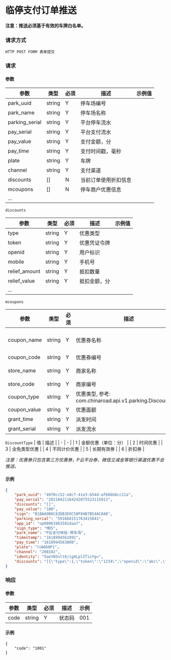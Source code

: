 # 临停支付订单推送

**注意：推送必须基于有效的车牌白名单。**

### 请求方式

`HTTP POST FORM 表单提交`

### 请求

#### 参数

| 参数           | 类型   | 必须 | 描述             | 示例值 |
| -------------- | ------ | ---- | ---------------- | ------ |
| park_uuid      | string | Y    | 停车场编号       |        |
| park_name      | string | Y    | 停车场名称       |        |
| parking_serial | string | Y    | 平台停车流水     |        |
| pay_serial     | string | Y    | 平台支付流水     |        |
| pay_value      | string | Y    | 支付金额，分     |        |
| pay_time       | string | Y    | 支付时间戳，毫秒 |        |
| plate          | string | Y    | 车牌             |        |
| channel        | string | Y    | 支付渠道         |        |
| discounts      | []     | N | 当前订单使用折扣信息         |        |
| mcoupons | [] | N | 停车商户优惠信息 | |
| ...            |        |      |                  |        |

`discounts`

| 参数          | 类型   | 必须 | 描述         | 示例值 |
| ------------- | ------ | ---- | ------------ | ------ |
| type          | string | Y    | 优惠类型     |        |
| token         | string | Y    | 优惠凭证令牌 |        |
| openid        | string | Y    | 用户标识     |        |
| mobile        | string | Y    | 手机号       |        |
| relief_amount | string | Y    | 抵扣数量     |        |
| relief_value  | string | Y    | 抵扣金额，分 |        |
| ...           |        |      |              |        |

`mcoupons`

| 参数 | 类型 | 必须 | 描述 | 示例值 |
| - | - | - | - | - |
| coupon_name | string | Y | 优惠券名称 | 10元停车券 |
| coupon_code | string | Y | 优惠券编号 | 0x01 |
| store_name | string | Y | 商家名称 | 肯德基 |
| store_code | string | Y | 商家编号 | 0x02 |
| coupon_type | string | Y | 优惠类型, 参考: com.chinaroad.api.v1.parking.DiscountType | 1 |
| coupon_value | string | Y | 优惠面额 | 1000 |
| grant_time | string | Y | 派发时间 |  |
| grant_serial | string | Y | 派发流水 |  |

`DiscountType`
| 值 | 描述 |
| - | - |
| 1 | 金额优惠（单位：分） |
| 2 | 时间优惠 |
| 3 | 全免类型优惠 |
| 4 | 不同计价优惠 |
| 5 | 长期有效券 |
| 6 | 折扣券 |


*注意：优惠券只包含第三方优惠券，P云平台券，微信立减金等银行渠道优惠不会推送。*    

#### 示例

```json
{
    "park_uuid": "49f0cc52-e8c7-41e3-b54d-af666b8cc11a",
    "pay_serial": "20210421164242075523115813",
    "discounts": "[]",
    "pay_value": "100",
    "sign": "B1BAA9B6C83DB3E0C50F84B7B54AC848",
    "parking_serial": "591668151763415041",
    "app_id": "op00961963581daa7",
    "sign_type": "MD5",
    "park_name": "P云支付体验-停车场",
    "timestamp": "1618994562891",
    "pay_time": "1618994563000",
    "plate": "川A660P1",
    "channel": "200102",
    "identity": "5aeV05nlt6/ig4LplITisYg=",
    "discounts": "[{\"type\":1,\"token\":\"1234\",\"openid\":\"abc\",\"mobile\":\"18000000000\",\"relief_amount\":10,\"relief_value\":10},{\"type\":2,\"token\":\"1234\",\"openid\":\"abc\",\"mobile\":\"18000000001\",\"relief_amount\":10,\"relief_value\":10}]"
}

```

### 响应

#### 参数

| 参数 | 类型 | 必须 | 描述 | 示例 |
|-|-|-|-|-|
| code | string | Y | 状态码 | 001 |

#### 示例

```
{
    "code": "1001"
}
```
